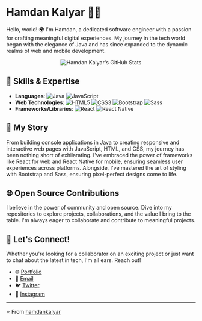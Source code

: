 # Hamdan Kalyar 👨‍💻

Hello, world! 🌍 I'm Hamdan, a dedicated software engineer with a passion for crafting meaningful digital experiences. My journey in the tech world began with the elegance of Java and has since expanded to the dynamic realms of web and mobile development.

<p align="center">
  <img src="https://github-readme-stats.vercel.app/api?username=hamdankalyar&show_icons=true&theme=radical" alt="Hamdan Kalyar's GitHub Stats">
</p>

## 🚀 Skills & Expertise

- **Languages**: ![Java](https://img.shields.io/badge/-Java-007396?style=flat&logo=java) ![JavaScript](https://img.shields.io/badge/-JavaScript-F7DF1E?style=flat&logo=javascript)
- **Web Technologies**: ![HTML5](https://img.shields.io/badge/-HTML5-E34F26?style=flat&logo=html5&logoColor=white) ![CSS3](https://img.shields.io/badge/-CSS3-1572B6?style=flat&logo=css3) ![Bootstrap](https://img.shields.io/badge/-Bootstrap-7952B3?style=flat&logo=bootstrap) ![Sass](https://img.shields.io/badge/-Sass-CC6699?style=flat&logo=sass&logoColor=white)
- **Frameworks/Libraries**: ![React](https://img.shields.io/badge/-React-61DAFB?style=flat&logo=react&logoColor=white) ![React Native](https://img.shields.io/badge/-React%20Native-61DAFB?style=flat&logo=react&logoColor=white)

## 📖 My Story

From building console applications in Java to creating responsive and interactive web pages with JavaScript, HTML, and CSS, my journey has been nothing short of exhilarating. I've embraced the power of frameworks like React for web and React Native for mobile, ensuring seamless user experiences across platforms. Alongside, I've mastered the art of styling with Bootstrap and Sass, ensuring pixel-perfect designs come to life.

## 🌐 Open Source Contributions

I believe in the power of community and open source. Dive into my repositories to explore projects, collaborations, and the value I bring to the table. I'm always eager to collaborate and contribute to meaningful projects.

## 🤝 Let's Connect!

Whether you're looking for a collaborator on an exciting project or just want to chat about the latest in tech, I'm all ears. Reach out!

- 🌐 [Portfolio](#) 
- 📧 [Email](mailto:hamdankalyar@example.com)
- 🐦 [Twitter](https://twitter.com/hamdankalyar)
- 📸 [Instagram](https://instagram.com/hamdankalyar)

---

⭐️ From [hamdankalyar](https://github.com/hamdankalyar)

